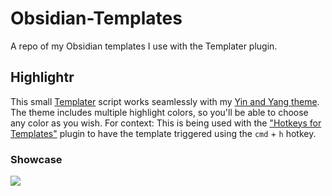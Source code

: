 # Obsidian-Templates

A repo of my Obsidian templates I use with the Templater plugin. 

## Highlightr
This small [Templater](https://github.com/SilentVoid13/Templater) script works seamlessly with my [Yin and Yang theme](https://github.com/chetachiezikeuzor/Yin-and-Yang-Theme). The theme includes multiple highlight colors, so you'll be able to choose any color as you wish. For context: This is being used with the ["Hotkeys for Templates"](https://github.com/Vinzent03/obsidian-hotkeys-for-templates) plugin to have the template triggered using the `cmd` + `h` hotkey.

### Showcase

![](https://github.com/chetachiezikeuzor/Obsidian-Templates/blob/main/assets/highlightr.gif)
